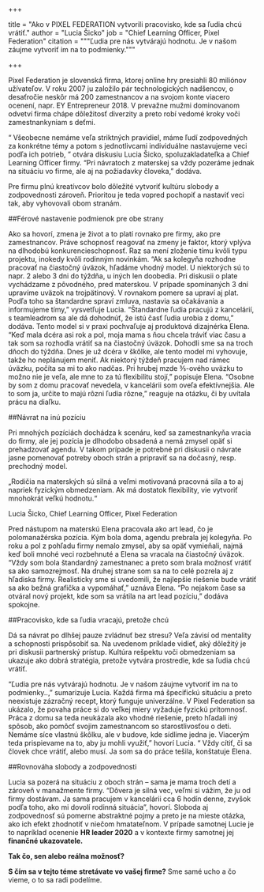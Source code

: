 +++

title = "Ako v PIXEL FEDERATION vytvorili pracovisko, kde sa ľudia chcú vrátiť." 
author = "Lucia Šicko" 
job = "Chief Learning Officer, Pixel Federation" 
citation = """Ľudia pre nás vytvárajú hodnotu. Je v našom záujme vytvoriť im na to podmienky."""


+++

Pixel Federation je slovenská firma, ktorej online hry presiahli 80 miliónov užívateľov. V roku 2007 ju založilo pár technologických nadšencov, o desaťročie neskôr má 200 zamestnancov a na svojom konte viacero ocenení, napr. EY Entrepreneur 2018. V prevažne mužmi dominovanom odvetví firma chápe dôležitosť diverzity a preto robí vedomé kroky voči zamestnankyniam s deťmi.

“ Všeobecne nemáme veľa striktných pravidiel, máme ľudí zodpovedných za konkrétne témy a potom s jednotlivcami individuálne nastavujeme veci podľa ich potrieb, ” otvára diskusiu Lucia Šicko, spoluzakladateľka a Chief Learning Officer firmy. “Pri návratoch z materskej sa vždy pozeráme jednak na situáciu vo firme, ale aj na požiadavky človeka,” dodáva. 

Pre firmu plnú kreatívcov bolo dôležité vytvoriť kultúru slobody a zodpovednosti zároveň. Prioritou je teda vopred pochopiť a nastaviť veci tak, aby vyhovovali obom stranám.


##Férové nastavenie podmienok pre obe strany

Ako sa hovorí, zmena je život a to platí rovnako pre firmy, ako pre zamestnancov. Práve schopnosť reagovať na zmeny je faktor, ktorý vplýva na dlhodobú konkurencieschopnosť. Raz sa mení zloženie tímu kvôli typu projektu, inokedy kvôli rodinným novinkám. “Ak sa kolegyňa rozhodne pracovať na čiastočný úväzok, hľadáme vhodný model. U niektorých sú to napr. 2 alebo 3 dni do týždňa, u iných len doobedia. Pri diskusii o plate vychádzame z pôvodného, pred materskou. V prípade spomínaných 3 dní upravíme uväzok na trojpätinový. V rovnakom pomere sa upraví aj plat. Podľa toho sa štandardne spraví zmluva, nastavia sa očakávania a informujeme tímy,” vysvetľuje Lucia. “Štandardne ľudia pracujú z kancelárií, s teamleadrom sa ale dá dohodnúť, že istú časť ľudia urobia z domu,” dodáva. Tento model si v praxi pochvaľuje aj produktová dizajnérka Elena. “Keď mala dcéra asi rok a pol, moja mama s ňou chcela tráviť viac času a tak som sa rozhodla vrátiť sa na čiastočný úväzok. Dohodli sme sa na troch dňoch do týždňa. Dnes je už dcéra v škôlke, ale tento model mi vyhovuje, takže ho neplánujem meniť. Ak niektorý týždeň pracujem nad rámec úväzku, počíta sa mi to ako nadčas. Pri hrubej mzde ⅗-ového uväzku to možno nie je veľa, ale mne to za tú flexibilitu stojí,” popisuje Elena. “Osobne by som z domu pracovať nevedela, v kancelárii som oveľa efektívnejšia. Ale to som ja, určite to majú rôzni ľudia rôzne,” reaguje na otázku, či by uvítala prácu na diaľku. 


##Návrat na inú pozíciu

Pri mnohých pozíciách dochádza k scenáru, keď sa zamestnankyňa vracia do firmy, ale jej pozícia je dlhodobo obsadená a nemá zmysel opäť si prehadzovať agendu.  V takom prípade je potrebné pri diskusii o návrate jasne pomenovať potreby oboch strán a pripraviť sa na dočasný, resp. prechodný model.


„Rodičia na materských sú silná a veľmi motivovaná pracovná sila a to aj napriek fyzickým obmedzeniam. Ak má dostatok flexibility, vie vytvoriť mnohokrát veľkú hodnotu.“

Lucia Šicko, Chief Learning Officer, Pixel Federation


Pred nástupom na materskú Elena pracovala ako art lead, čo je polomanažérska pozícia. Kým bola doma, agendu prebrala jej kolegyňa. Po roku a pol z pohľadu firmy nemalo zmysel, aby sa opäť vymieňali, najmä keď boli mnohé veci rozbehnuté a Elena sa vracala na čiastočný úväzok. “Vždy som bola štandardný zamestnanec a preto som brala možnosť vrátiť sa ako samozrejmosť. Na druhej strane som sa na to celé pozrela aj z hľadiska firmy. Realisticky sme si uvedomili, že najlepšie riešenie bude vrátiť sa ako bežná grafička a vypomáhať,” uznáva Elena. “Po nejakom čase sa otváral nový projekt, kde som sa vrátila na art lead pozíciu,” dodáva spokojne.


##Pracovisko, kde sa ľudia vracajú, pretože chcú

Dá sa návrat po dlhšej pauze zvládnuť bez stresu? Veľa závisí od mentality a schopnosti prispôsobiť sa. Na uvedenom príklade vidieť, aký dôležitý je pri diskusii partnerský prístup. Kultúra rešpektu voči obmedzeniam sa ukazuje ako dobrá stratégia, pretože vytvára prostredie, kde sa ľudia chcú vrátiť. 

 “Ľudia pre nás vytvárajú hodnotu. Je v našom záujme vytvoriť im na to podmienky..,” sumarizuje Lucia. Každá firma má špecifickú situáciu a preto neexistuje zázračný recept, ktorý funguje univerzálne. V Pixel Federation sa ukázalo, že povaha práce si do veľkej miery vyžaduje fyzickú prítomnosť. Práca z domu sa teda neukázala ako vhodné riešenie, preto hľadali iný spôsob, ako pomôcť svojim zamestnancom so starostlivosťou o deti. Nemáme síce vlastnú škôlku, ale v budove, kde sídlime jedna je. Viacerým teda prispievame na to, aby ju mohli využiť,” hovorí Lucia. 
“ Vždy cítiť, či sa človek chce vrátiť, alebo musí. Ja som sa do práce tešila, konštatuje Elena.


##Rovnováha slobody a zodpovednosti

Lucia sa pozerá na situáciu z oboch strán – sama je mama troch detí a zároveň v manažmente firmy. “Dôvera je silná vec, veľmi si vážim, že ju od firmy dostávam. Ja sama pracujem v kancelárii cca 6 hodín denne, zvyšok podľa toho, ako mi dovolí rodinná situácia”, hovorí.
Sloboda aj zodpovednosť sú pomerne abstraktné pojmy a preto je na mieste otázka, ako ich efekt zhodnotiť v niečom hmatateľnom. V prípade samotnej Lucie je to napríklad ocenenie **HR leader 2020** a v kontexte firmy samotnej jej **finančné ukazovatele.**



**Tak čo, sen alebo reálna možnosť?**

**S čím sa v tejto téme stretávate vo vašej firme?**
Sme samé ucho a čo vieme, o to sa radi podelíme.



